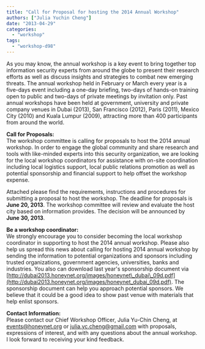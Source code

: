```yaml
---
title: "Call for Proposal for hosting the 2014 Annual Workshop"
authors: ["Julia Yuchin Cheng"]
date: "2013-04-29"
categories: 
  - "workshop"
tags: 
  - "workshop-d98"
---
```


As you may know, the annual workshop is a key event to bring together top information security experts from around the globe to present their research efforts as well as discuss insights and strategies to combat new emerging threats. The annual workshop held in February or March every year is a five-­days event including a one-­day briefing, two-­days of hands-­on training open to public and two-­days of private meetings by invitation only. Past annual workshops have been held at government, university and private company venues in Dubai (2013), San Francisco (2012), Paris (2011), Mexico City (2010) and Kuala Lumpur (2009), attracting more than 400 participants from around the world.  
  
**Call for Proposals:**  
The workshop committee is calling for proposals to host the 2014 annual workshop. In order to engage the global community and share research and tools with like-­minded experts into this security organization, we are looking for the local workshop coordinators for assistance with on-site coordination including local logistics support, local public relations promotion as well as potential sponsorship and financial support to help offset the workshop expense.  
  
Attached please find the requirements, instructions and procedures for submitting a proposal to host the workshop. The deadline for proposals is **June 20, 2013**. The workshop committee will review and evaluate the host city based on information provides. The decision will be announced by **June 30, 2013**.  
  
**Be a workshop coordinator:**  
We strongly encourage you to consider becoming the local workshop coordinator in supporting to host the 2014 annual workshop. Please also help us spread this news about calling for hosting 2014 annual workshop by sending the information to potential organizations and sponsors including trusted organizations, government agencies, universities, banks and industries. You also can download last year's sponsorship document via [http://dubai2013.honeynet.org/images/honeynet\_dubai\_09d.pdf](http://dubai2013.honeynet.org/images/honeynet_dubai_09d.pdf). The sponsorship document can help you approach potential sponsors. We believe that it could be a good idea to show past venue with materials that help enlist sponsors.  
  
**Contact Information:**  
Please contact our Chief Workshop Officer, Julia Yu-­Chin Cheng, at [events@honeynet.org](mailto:events@honeynet.org) or [julia.yc.cheng@gmail.com](mailto:julia.yc.cheng@gmail.com) with proposals, expressions of interest, and with any questions about the annual workshop. I look forward to receiving your kind feedback.

